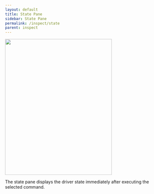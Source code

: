 ```yaml
---
layout: default
title: State Pane
sidebar: State Pane
permalink: /inspect/state
parent: inspect
---
```


<img src="../images/state-pane.png" width="350px" height="445px"/>

The state pane displays the driver state immediately after executing the selected command.